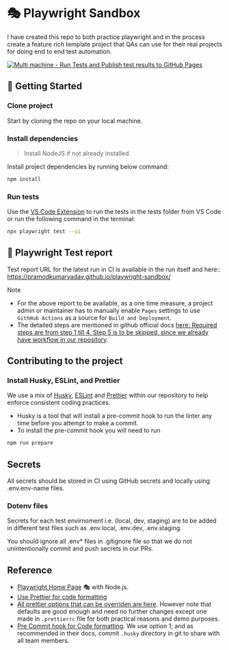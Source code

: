# 🎭 Playwright Sandbox

I have created this repo to both practice playwright and in the process create a feature rich template project that QAs can use for their real projects for doing end to end test automation.

[![Multi machine - Run Tests and Publish test results to GitHub Pages](https://github.com/PramodKumarYadav/playwright-sandbox/actions/workflows/recommended-sharded-run-tests-on-container-and-publish-results-in-same-workflow.yml/badge.svg?branch=main)](https://github.com/PramodKumarYadav/playwright-sandbox/actions/workflows/recommended-sharded-run-tests-on-container-and-publish-results-in-same-workflow.yml)

## 🚀 Getting Started

### Clone project

Start by cloning the repo on your local machine.

### Install dependencies

> Install NodeJS if not already installed.

Install project dependencies by running below command:

```bash
npm install
```

### Run tests

Use the [VS Code Extension](https://marketplace.visualstudio.com/items?itemName=ms-playwright.playwright) to run the tests in the tests folder from VS Code or run the following command in the terminal:

```bash
npx playwright test --ui
```

## 🐞 Playwright Test report

Test report URL for the latest run in CI is available in the run itself and here:: https://pramodkumaryadav.github.io/playwright-sandbox/

> [!NOTE]
>
> - For the above report to be available, as a one time measure, a project admin or maintainer has to manually enable `Pages` settings to use `GithHub Actions` as a source for `Build and Deployment`.
> - The detailed steps are mentioned in github official docs [here: Required steps are from step 1 till 4. Step 5 is to be skipped, since we already have workflow in our repository](https://docs.github.com/en/pages/getting-started-with-github-pages/configuring-a-publishing-source-for-your-github-pages-site#publishing-with-a-custom-github-actions-workflow).

## Contributing to the project

### Install Husky, ESLint, and Prettier

We use a mix of [Husky](https://github.com/typicode/husky), [ESLint](https://eslint.org/) and [Prettier](https://prettier.io/) within our repository to help enforce consistent coding practices.

- Husky is a tool that will install a pre-commit hook to run the linter any time before you attempt to make a commit.
- To install the pre-commit hook you will need to run

```bash
npm run prepare
```

## Secrets

All secrets should be stored in CI using GitHub secrets and locally using .env.env-name files.

### Dotenv files

Secrets for each test envirnoment i.e. (local, dev, staging) are to be added in different test files such as .env.local, .env.dev, .env.staging.

You should ignore all .env\* files in .gitignore file so that we do not unintentionally commit and push secrets in our PRs.

## Reference

- [Playwright Home Page](https://playwright.dev/) 🎭 with Node.js.
- [Use Prettier for code formatting](https://prettier.io/docs/en/)
- [All prettier options that can be overriden are here](https://prettier.io/docs/en/options). However note that defaults are good enough and need no further changes except one made in `.prettierrc` file for both practical reasons and demo purposes.
- [Pre Commit hook for Code formatting](https://prettier.io/docs/en/precommit#option-1-lint-stagedhttpsgithubcomokonetlint-staged). We use option 1; and as recommended in their docs, commit `.husky` directory in git to share with all team members.
